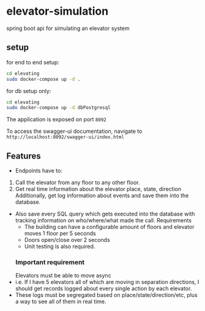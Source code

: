# elevator-simulation
spring boot api for simulating an elevator system

## setup
for end to end setup:

```sh
cd elevating
sudo docker-compose up -d .
```
for db setup only:
```sh
cd elevating
sudo docker-compose up -d dbPostgresql
```
The application is exposed on port `8092`

To access the swagger-ui documentation, navigate to `http://localhost:8092/swagger-ui/index.html`

## Features

- Endpoints have to:
1. Call the elevator from any floor to any other floor.
2. Get real time information about the elevator place, state, direction Additionally, get log information about events and save them into the database.

- Also save every SQL query which gets executed into the database with tracking information on who/where/what made the call.
   Requirements
   - The building can have a configurable amount of floors and elevator moves 1 floor per 5 seconds
   - Doors open/close over 2 seconds
   - Unit testing is also required.
   ### Important requirement
   Elevators must be able to move async
- i.e. If I have 5 elevators all of which are moving in separation directions, I should get records logged about every single action by each elevator.
- These logs must be segregated based on place/state/direction/etc, plus a way to see all of them in real time.